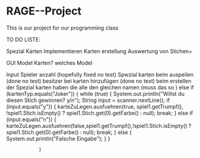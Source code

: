 # RAGE--Project
This is our project for our programming class


TO DO LISTE:

Spezial Karten Implementieren 
    Karten erstellung
    Auswertung von Stichen+


GUI
    Model Karten?
    welches Model




Input Spieler anzahl (hopefully fixed no test)
Spwzial karten beim auspeilen (done no test)
besitzer bei karten hinzufügen (done no test) 
beim erstellen der Spezial karten haben die alle den gleichen namen (muss das so )
else if (kartenTyp.equals("Joker")) {
while (true) {
                        System.out.println("Willst du diesen Stich gewinnen? y/n");
                        String input = scanner.nextLine();
                        if (input.equals("y")) {
                            karteZuLegen.ausfuehren(true, spiel1.getTrumpf(), !spiel1.Stich.isEmpty() ? spiel1.Stich.get(0).getFarbe() : null);
                            break;
                        } else if (input.equals("n")) {
                            karteZuLegen.ausfuehren(false,spiel1.getTrumpf(),!spiel1.Stich.isEmpty() ? spiel1.Stich.get(0).getFarbe() : null);
                            break;
                        } else {
                            System.out.println("Falsche Eingabe");
                        }
                    }

                    
                    
                } 